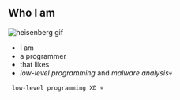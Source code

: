 ## Who I am

![heisenberg gif](https://i.gifer.com/origin/34/34adbca61697392942ee0121d1a28258.gif)

 - I am
 - a programmer
 - that likes
 - _low-level programming_ and _malware analysis_💀

```
 low-level programming XD 💀
